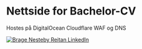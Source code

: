 # Nettside for Bachelor-CV
Hostes på DigitalOcean
Cloudflare WAF og DNS

<a href="https://www.linkedin.com/in/bragenr/">![Brage Nesteby Reitan LinkedIn](https://img.shields.io/badge/LinkedIn-0077B5?style=for-the-badge&logo=linkedin&logoColor=white)</a>